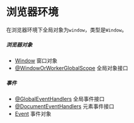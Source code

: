 # 浏览器环境

在浏览器环境下全局对象为`window`，类型是`Window`。

##### 浏览器对象

- [Window](Window.md) 窗口对象
- [@WindowOrWorkerGlobalScope](WindowOrWorkerGlobalScope) 全局对象接口

##### 事件

- [@GlobalEventHandlers](GlobalEventHandlers) 全局事件接口
- [@DocumentEventHandlers](DocumentEventHandlers) 元素事件接口
- [Event](Event.md) 事件对象